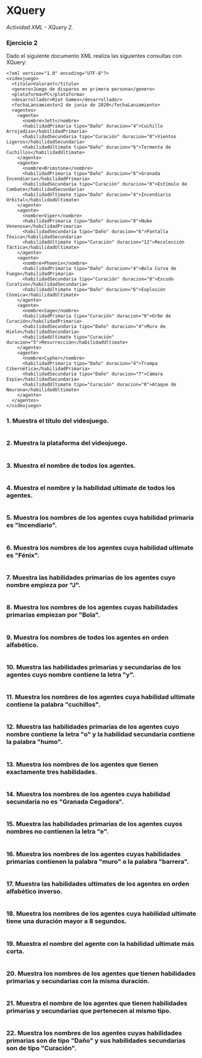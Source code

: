 # XQuery

_Actividad XML - XQuery 2._

### Ejercicio 2

Dado el siguiente documento XML realiza las siguientes consultas con XQuery:

```
<?xml version="1.0" encoding="UTF-8"?>
<videojuego>
  <titulo>Valorant</titulo>
  <genero>Juego de disparos en primera persona</genero>
  <plataforma>PC</plataforma>
  <desarrollador>Riot Games</desarrollador>
  <fechaLanzamiento>2 de junio de 2020</fechaLanzamiento>
  <agentes>
    <agente>
      <nombre>Jett</nombre>
      <habilidadPrimaria tipo="Daño" duracion="4">Cuchillo Arrojadizo</habilidadPrimaria>
      <habilidadSecundaria tipo="Curación" duracion="0">Vientos Ligeros</habilidadSecundaria>
      <habilidadUltimate tipo="Daño" duracion="6">Tormenta de Cuchillos</habilidadUltimate>
    </agente>
    <agente>
      <nombre>Brimstone</nombre>
      <habilidadPrimaria tipo="Daño" duracion="6">Granada Incendiaria</habilidadPrimaria>
      <habilidadSecundaria tipo="Curación" duracion="0">Estímulo de Combate</habilidadSecundaria>
      <habilidadUltimate tipo="Daño" duracion="4">Incendiario Orbital</habilidadUltimate>
    </agente>
    <agente>
      <nombre>Viper</nombre>
      <habilidadPrimaria tipo="Daño" duracion="8">Nube Venenosa</habilidadPrimaria>
      <habilidadSecundaria tipo="Daño" duracion="6">Pantalla Tóxica</habilidadSecundaria>
      <habilidadUltimate tipo="Curación" duracion="12">Recolección Táctica</habilidadUltimate>
    </agente>
    <agente>
      <nombre>Phoenix</nombre>
      <habilidadPrimaria tipo="Daño" duracion="4">Bola Curva de Fuego</habilidadPrimaria>
      <habilidadSecundaria tipo="Curación" duracion="0">Escudo Curativo</habilidadSecundaria>
      <habilidadUltimate tipo="Daño" duracion="6">Explosión Cósmica</habilidadUltimate>
    </agente>
    <agente>
      <nombre>Sage</nombre>
      <habilidadPrimaria tipo="Curación" duracion="0">Orbe de Curación</habilidadPrimaria>
      <habilidadSecundaria tipo="Daño" duracion="4">Muro de Hielo</habilidadSecundaria>
      <habilidadUltimate tipo="Curación" duracion="5">Resurrección</habilidadUltimate>
    </agente>
    <agente>
      <nombre>Cypher</nombre>
      <habilidadPrimaria tipo="Daño" duracion="4">Trampa Cibernética</habilidadPrimaria>
      <habilidadSecundaria tipo="Daño" duracion="7">Cámara Espía</habilidadSecundaria>
      <habilidadUltimate tipo="Curación" duracion="0">Ataque de Neurona</habilidadUltimate>
    </agente>
  </agentes>
</videojuego>
```
### 1.	Muestra el título del videojuego.
```
```
### 2.	Muestra la plataforma del videojuego.
```
```
### 3.	Muestra el nombre de todos los agentes.
```
```
### 4.	Muestra el nombre y la habilidad ultimate de todos los agentes.
```
```
### 5.	Muestra los nombres de los agentes cuya habilidad primaria es "Incendiario".
```
```
### 6.	Muestra los nombres de los agentes cuya habilidad ultimate es "Fénix".
```
```
### 7.	Muestra las habilidades primarias de los agentes cuyo nombre empieza por "J".
```
```
### 8.	Muestra los nombres de los agentes cuyas habilidades primarias empiezan por "Bola".
```
```
### 9. Muestra los nombres de todos los agentes en orden alfabético.
```
```
### 10. Muestra las habilidades primarias y secundarias de los agentes cuyo nombre contiene la letra "y".
```
```
### 11. Muestra los nombres de los agentes cuya habilidad ultimate contiene la palabra "cuchillos".
```
```
### 12. Muestra las habilidades primarias de los agentes cuyo nombre contiene la letra "o" y la habilidad secundaria contiene la palabra "humo".
```
```
### 13. Muestra los nombres de los agentes que tienen exactamente tres habilidades.
```
```
### 14. Muestra los nombres de los agentes cuya habilidad secundaria no es "Granada Cegadora".
```
```
### 15. Muestra las habilidades primarias de los agentes cuyos nombres no contienen la letra "e".
```
```
### 16. Muestra los nombres de los agentes cuyas habilidades primarias contienen la palabra "muro" o la palabra "barrera".
```
```
### 17. Muestra las habilidades ultimates de los agentes en orden alfabético inverso.
```
```
### 18. Muestra los nombres de los agentes cuya habilidad ultimate tiene una duración mayor a 8 segundos.
```
```
### 19. Muestra el nombre del agente con la habilidad ultimate más corta.
```
```
### 20. Muestra los nombres de los agentes que tienen habilidades primarias y secundarias con la misma duración.
```
```
### 21. Muestra el nombre de los agentes que tienen habilidades primarias y secundarias que pertenecen al mismo tipo.
```
```
### 22. Muestra los nombres de los agentes cuyas habilidades primarias son de tipo "Daño" y sus habilidades secundarias son de tipo "Curación".
```
```
